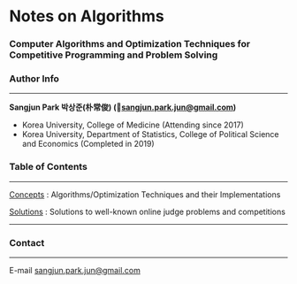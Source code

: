 # Notes on Algorithms

### Computer Algorithms and Optimization Techniques for Competitive Programming and Problem Solving



### Author Info

---

**Sangjun Park 박상준(朴常俊) (📧sangjun.park.jun@gmail.com)**

- Korea University, College of Medicine (Attending since 2017)
- Korea University, Department of Statistics, College of Political Science and Economics (Completed in 2019)



### Table of Contents

***  

[Concepts](https://github.com/jun0404/Algorithms/Concepts) : Algorithms/Optimization Techniques and their Implementations    

[Solutions](https://github.com/jun0404/Algorithms/Solutions) : Solutions to well-known online judge problems and competitions  

***

### Contact

---

E-mail sangjun.park.jun@gmail.com
